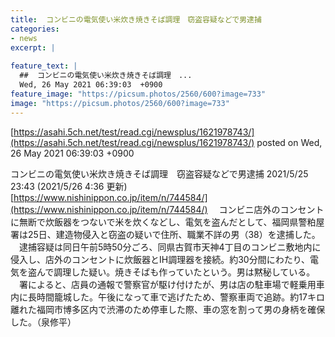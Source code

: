 ```yaml
---
title:  コンビニの電気使い米炊き焼きそば調理　窃盗容疑などで男逮捕  
categories:
- news
excerpt: |
  
feature_text: |
  ##  コンビニの電気使い米炊き焼きそば調理　...
  Wed, 26 May 2021 06:39:03  +0900
feature_image: "https://picsum.photos/2560/600?image=733"
image: "https://picsum.photos/2560/600?image=733"
---
```


[https://asahi.5ch.net/test/read.cgi/newsplus/1621978743/](https://asahi.5ch.net/test/read.cgi/newsplus/1621978743/)
posted on Wed, 26 May 2021 06:39:03  +0900

<!--more-->

コンビニの電気使い米炊き焼きそば調理　窃盗容疑などで男逮捕 2021/5/25 23:43 (2021/5/26 4:36 更新) [https://www.nishinippon.co.jp/item/n/744584/](https://www.nishinippon.co.jp/item/n/744584/) 　コンビニ店外のコンセントに無断で炊飯器をつないで米を炊くなどし、電気を盗んだとして、福岡県警粕屋署は25日、建造物侵入と窃盗の疑いで住所、職業不詳の男（38）を逮捕した。 　逮捕容疑は同日午前5時50分ごろ、同県古賀市天神4丁目のコンビニ敷地内に侵入し、店外のコンセントに炊飯器とIH調理器を接続。約30分間にわたり、電気を盗んで調理した疑い。焼きそばも作っていたという。男は黙秘している。 　署によると、店員の通報で警察官が駆け付けたが、男は店の駐車場で軽乗用車内に長時間籠城した。午後になって車で逃げたため、警察車両で追跡。約17キロ離れた福岡市博多区内で渋滞のため停車した際、車の窓を割って男の身柄を確保した。（泉修平）
